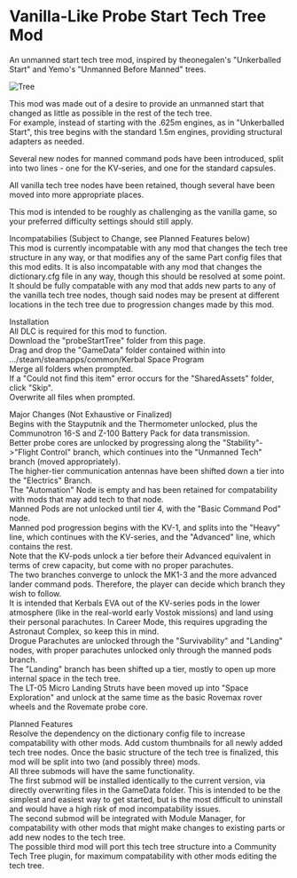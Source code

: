 # Vanilla-Like Probe Start Tech Tree Mod
An unmanned start tech tree mod, inspired by theonegalen's "Unkerballed Start" and Yemo's "Unmanned Before Manned" trees. 

![Tree](https://github.com/Russell-Nesbitt/probeStartTree/assets/96993918/0b78c037-eee6-479e-a26f-7b6329809bf9)

This mod was made out of a desire to provide an unmanned start that changed as little as possible in the rest of the tech tree.  
For example, instead of starting with the .625m engines, as in "Unkerballed Start", this tree begins with the standard 1.5m engines, providing structural adapters as needed.  

Several new nodes for manned command pods have been introduced, split into two lines - one for the KV-series, and one for the standard capsules.  

All vanilla tech tree nodes have been retained, though several have been moved into more appropriate places.  

This mod is intended to be roughly as challenging as the vanilla game, so your preferred difficulty settings should still apply.  

Incompatabilies (Subject to Change, see Planned Features below)  
This mod is currently incompatable with any mod that changes the tech tree structure in any way, or that modifies any of the same Part config files that this mod edits.
It is also incompatable with any mod that changes the dictionary.cfg file in any way, though this should be resolved at some point.
It should be fully compatable with any mod that adds new parts to any of the vanilla tech tree nodes, though said nodes may be present at different locations in the tech       tree due to progression changes made by this mod.  

Installation  
All DLC is required for this mod to function.  
Download the "probeStartTree" folder from this page.  
Drag and drop the "GameData" folder contained within into .../steam/steamapps/common/Kerbal Space Program  
Merge all folders when prompted.  
  If a "Could not find this item" error occurs for the "SharedAssets" folder, click "Skip".  
Overwrite all files when prompted.  

Major Changes (Not Exhaustive or Finalized)  
Begins with the Stayputnik and the Thermometer unlocked, plus the Communotron 16-S and Z-100 Battery Pack for data transmission.  
Better probe cores are unlocked by progressing along the "Stability"->"Flight Control" branch, which continues into the "Unmanned Tech" branch (moved appropriately).  
The higher-tier communication antennas have been shifted down a tier into the "Electrics" Branch.  
  The "Automation" Node is empty and has been retained for compatability with mods that may add tech to that node.  
Manned Pods are not unlocked until tier 4, with the "Basic Command Pod" node.  
  Manned pod progression begins with the KV-1, and splits into the "Heavy" line, which continues with the KV-series, and the "Advanced" line, which contains the rest.  
  Note that the KV-pods unlock a tier before their Advanced equivalent in terms of crew capacity, but come with no proper parachutes.  
  The two branches converge to unlock the MK1-3 and the more advanced lander command pods. Therefore, the player can decide which branch they wish to follow.  
  It is intended that Kerbals EVA out of the KV-series pods in the lower atmosphere (like in the real-world early Vostok missions) and land using their personal parachutes. 
  In Career Mode, this requires upgrading the Astronaut Complex, so keep this in mind.    
Drogue Parachutes are unlocked through the "Survivability" and "Landing" nodes, with proper parachutes unlocked only through the manned pods branch.  
The "Landing" branch has been shifted up a tier, mostly to open up more internal space in the tech tree.  
The LT-05 Micro Landing Struts have been moved up into "Space Exploration" and unlock at the same time as the basic Rovemax rover wheels and the Rovemate probe core.  

Planned Features  
Resolve the dependency on the dictionary config file to increase compatability with other mods.
Add custom thumbnails for all newly added tech tree nodes.
Once the basic structure of the tech tree is finalized, this mod will be split into two (and possibly three) mods.  
All three submods will have the same functionality.  
The first submod will be installed identically to the current version, via directly overwriting files in the GameData folder. This is intended to be the simplest and easiest way to get started, but is the most difficult to uninstall and would have a high risk of mod incompatability issues.  
The second submod will be integrated with Module Manager, for compatability with other mods that might make changes to existing parts or add new nodes to the tech tree.  
The possible third mod will port this tech tree structure into a Community Tech Tree plugin, for maximum compatability with other mods editing the tech tree.  





  


